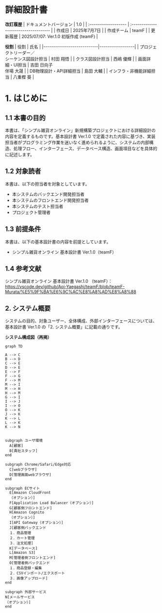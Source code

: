 # 詳細設計書
 **改訂履歴**
 | ドキュメントバージョン | 1.0                                   |
 | :------------------- | :------------------------------------ |
 | 作成日               | 2025年7月7日                          |
 | 作成チーム           | teamF                           |
 | 更新履歴             | 2025/07/07: Ver.1.0 初版作成 (teamF) |

 **役割**
 | 役割                         | 氏名               |
 |----------------------------|------------------|
 | プロジェクトリーダー／<br/>シーケンス図設計担当 | 村田 翔悟            |
 | クラス図設計担当                   | 西嶋 優輝            |
 | 画面詳細・UI担当                  | 吉田 日向子<br/>伴場 大晟 |
 | DB物理設計・API詳細担当             | 島田 大輔            |
 | インフラ・非機能詳細担当               | 八重樫 葵            |

# 1. はじめに
## 1.1 本書の目的
 本書は、「シンプル雑貨オンライン」新規構築プロジェクトにおける詳細設計の内容を定義するものです。基本設計書 Ver.1.0 で定義された内容に基づき、実装担当者がプログラミング作業を迷いなく進められるように、システムの内部構造、処理フロー、インターフェース、データベース構造、画面項目などを具体的に記述します。

## 1.2 対象読者
本書は、以下の担当者を対象としています。

 - 本システムのバックエンド開発担当者
 - 本システムのフロントエンド開発担当者
 - 本システムのテスト担当者
 - プロジェクト管理者

## 1.3 前提条件
 本書は、以下の基本設計書の内容を前提としています。

 - シンプル雑貨オンライン 基本設計書 Ver.1.0（teamF）

## 1.4 参考文献
 シンプル雑貨オンライン 基本設計書 Ver.1.0 （teamF）：
 https://vscode.dev/github/Aoi-Yaegashi/teamF/blob/teamF-Murata/%E5%9F%BA%E6%9C%AC%E8%A8%AD%E8%A8%88

## 2. システム概要

 システムの目的、対象ユーザー、全体構成、外部インターフェースについては、基本設計書 Ver.1.0 の「2. システム概要」に記載の通りです。

 **システム構成図（再掲）**
 ```mermaid
 graph TD

 A --> C
 B --> D
 C --> E
 D --> E
 E --> F
 F --> G
 F --> M
 M --> I
 M --> H
 H --> M
 G --> I
 I --> J
 I --> O
 O --> K
 J --> K
 K --> L
 L --> K
 K --> N
 

 subgraph ユーザ環境
   A[顧客]
   B[貴社スタッフ]
 end

 subgraph Chrome/Safari/Edge対応
   C[webブラウザ]
   D[管理画面webブラウザ]
 end

 subgraph ECサイト
   E[Amazon CloudFront
   （オプション）]
   F[Application Load Balancer（オプション）]
   G[顧客側フロントエンド]
   H[Amazon Cognito
   （オプション）]
   I[API Gateway（オプション）]
   J[顧客側バックエンド
   １．商品管理
   ２．カート管理
   ３．注文処理]
   K[データベース]
   L[Amazon S3]
   M[管理者側フロントエンド]
   O[管理者側バックエンド
   １．商品登録・編集
   ２．CSVインポート/エクスポート
   ３．画像アップロード]
 end

 subgraph 外部サービス
 N[メールサービス
 （オプション）]
 end
 ```
